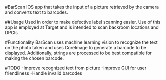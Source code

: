 #BarScan IOS app that takes the input of a picture retrieved by the camera and converts text to barcodes.

##Usage Used in order to make defective label scanning easier. Use of this app is employed at Target and is intended to scan backroom locations and DPCIs

#Functionality BarScan uses machine learning vision to recognize the text on the photo taken and uses CoreImage to generate a barcode to be displayed. Additionally, strings are processed to be best compatible for making the chosen barcode.

#TODO -Improve recognized text from picture -Improve GUI for user friendliness -Handle invalid barcodes

